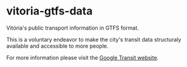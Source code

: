 # vitoria-gtfs-data

Vitória's public transport information in GTFS format.

This is a voluntary endeavor to make the city's transit data structuraly available and accessible to more people.

For more information please visit the [Google Transit website](https://developers.google.com/transit/gtfs/).
